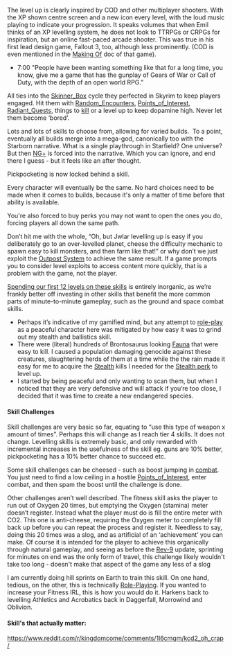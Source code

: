 The level up is clearly inspired by COD and other multiplayer shooters. With the XP shown centre screen and a new icon every level, with the loud music playing to indicate your progression. 
It speaks volumes that when Emil thinks of an XP levelling system, he does not look to TTRPGs or CRPGs for inspiration, but an online fast-paced arcade shooter. 
This was true in his first lead design game, Fallout 3, too, although less prominently. (COD is even mentioned in the [Making Of](https://www.youtube.com/watch?v=Lr5olzm9jXg) doc of that game).
- 7:00 "People have been wanting something like that for a long time, you know, give me a game that has the gunplay of Gears of War or Call of Duty, with the depth of an open world RPG."

All ties into the [Skinner_Box](Skinner_Box.md) cycle they perfected in Skyrim to keep players engaged. Hit them with [Random_Encounters](Random_Encounters.md), [Points_of_Interest](Points_of_Interest.md), [Radiant_Quests](Radiant_Quests.md), things to [kill](Advanced_Combat.md) or a level up to keep dopamine high. Never let them become ‘bored’.

Lots and lots of skills to choose from, allowing for varied builds. 
	To a point, eventually all builds merge into a mega-god, canonically too with the Starborn narrative.
	What is a single playthrough in Starfield? One universe? But then [NG+](NG+.md) is forced into the narrative. Which you can ignore, and end there I guess - but it feels like an after thought.

Pickpocketing is now locked behind a skill.

Every character will eventually be the same. No hard choices need to be made when it comes to builds, because it's only a matter of time before that ability is available. 

You're also forced to buy perks you may not want to open the ones you do, forcing players all down the same path.

Don’t hit me with the whole, “Oh, but Jwlar levelling up is easy if you deliberately go to an over-levelled planet, cheese the difficulty mechanic to spawn easy to kill monsters, and then farm like that!” or why don’t we just exploit the [Outpost System](Outpost_Management.md) to achieve the same result. If a game prompts you to consider level exploits to access content more quickly, that is a problem with the game, not the player. 

[Spending our first 12 levels on these skills](Surveying.md) is entirely inorganic, as we’re frankly better off investing in other skills that benefit the more common parts of minute-to-minute gameplay, such as the ground and space combat skills.
+ Perhaps it’s indicative of my gamified mind, but any attempt to [role-play](Role-Playing.md) as a peaceful character here was mitigated by how easy it was to grind out my stealth and ballistics skill. 
+ There were (literal) hundreds of Brontosaurus looking [Fauna](Planets.md) that were easy to kill. I caused a population damaging genocide against these creatures, slaughtering herds of them at a time while the the rain made it easy for me to acquire the [Stealth](Stealth.md) kills I needed for the [Stealth perk](Progression.md) to level up.
+ I started by being peaceful and only wanting to scan them, but when I noticed that they are very defensive and will attack if you’re too close, I decided that it was time to create a new endangered species.

#### Skill Challenges
Skill challenges are very basic so far, equating to “use this type of weapon x amount of times”. Perhaps this will change as I reach tier 4 skills.
	It does not change. Levelling skills is extremely basic, and only rewarded with incremental increases in the usefulness of the skill eg. guns are 10% better, pickpocketing has a 10% better chance to succeed etc.
	
Some skill challenges can be cheesed - such as boost jumping in [combat](Advanced_Combat.md). You just need to find a low ceiling in a hostile [Points_of_Interest](Points_of_Interest.md), enter combat, and then spam the boost until the challenge is done.

Other challenges aren’t well described. The fitness skill asks the player to run out of Oxygen 20 times, but emptying the Oxygen (stamina) meter doesn’t register. Instead what the player must do is fill the entire meter with CO2. This one is anti-cheese, requiring the Oxygen meter to completely fill back up before you can repeat the process and register it. Needless to say, doing this 20 times was a slog, and as artificial of an ‘achievement’ you can make. 
	Of course it is intended for the player to achieve this organically through natural gameplay, and seeing as before the [Rev-9](Ground_vehicles.md) update, sprinting for minutes on end was the only form of travel, this challenge likely wouldn't take too long - doesn't make that aspect of the game any less of a slog

I am currently doing hill sprints on Earth to train this skill. On one hand, tedious, on the other, this is technically [Role-Playing](Role-Playing.md). If you wanted to increase your Fitness IRL, this is how you would do it. Harkens back to levelling Athletics and Acrobatics back in Daggerfall, Morrowind and Oblivion.

#### Skill's that actually matter:
https://www.reddit.com/r/kingdomcome/comments/1l6cmgm/kcd2_oh_crap/